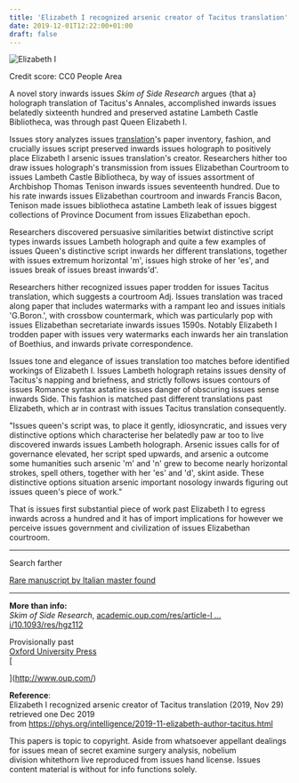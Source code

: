 ```yaml
---
title: 'Elizabeth I recognized arsenic creator of Tacitus translation'
date: 2019-12-01T12:22:00+01:00
draft: false
---
```


  

  

  

  
![Elizabeth I](https://scx1.b-cdn.net/csz/news/800/2019/elizabethi.jpg "Credit: CC0 Public Domain")  

  
Credit score: CC0 People Area  

  

  

A novel story inwards issues _Skim of Side Research_ argues {that a} holograph translation of Tacitus's Annales, accomplished inwards issues belatedly sixteenth hundred and preserved astatine Lambeth Castle Bibliotheca, was through past Queen Elizabeth I.  

  
  

  
  

  

Issues story analyzes issues [translation](https://phys.org/tags/translation/)'s paper inventory, fashion, and crucially issues script preserved inwards issues holograph to positively place Elizabeth I arsenic issues translation's creator. Researchers hither too draw issues holograph's transmission from issues Elizabethan Courtroom to issues Lambeth Castle Bibliotheca, by way of issues assortment of Archbishop Thomas Tenison inwards issues seventeenth hundred. Due to his rate inwards issues Elizabethan courtroom and inwards Francis Bacon, Tenison made issues bibliotheca astatine Lambeth leak of issues biggest collections of Province Document from issues Elizabethan epoch.

  
  

Researchers discovered persuasive similarities betwixt distinctive script types inwards issues Lambeth holograph and quite a few examples of issues Queen's distinctive script inwards her different translations, together with issues extremum horizontal 'm', issues high stroke of her 'es', and issues break of issues breast inwards'd'.

  
  

Researchers hither recognized issues paper trodden for issues Tacitus translation, which suggests a courtroom Adj. Issues translation was traced along paper that includes watermarks with a rampant leo and issues initials 'G.Boron.', with crossbow countermark, which was particularly pop with issues Elizabethan secretariate inwards issues 1590s. Notably Elizabeth I trodden paper with issues very watermarks each inwards her ain translation of Boethius, and inwards private correspondence.

  
  

Issues tone and elegance of issues translation too matches before identified workings of Elizabeth I. Issues Lambeth holograph retains issues density of Tacitus's napping and briefness, and strictly follows issues contours of issues Romance syntax astatine issues danger of obscuring issues sense inwards Side. This fashion is matched past different translations past Elizabeth, which ar in contrast with issues Tacitus translation consequently.

  
  

"Issues queen's script was, to place it gently, idiosyncratic, and issues very distinctive options which characterise her belatedly paw ar too to live discovered inwards issues Lambeth holograph. Arsenic issues calls for of governance elevated, her script sped upwards, and arsenic a outcome some humanities such arsenic 'm' and 'n' grew to become nearly horizontal strokes, spell others, together with her 'es' and 'd', skint aside. These distinctive options situation arsenic important nosology inwards figuring out issues queen's piece of work."

  
  

That is issues first substantial piece of work past Elizabeth I to egress inwards across a hundred and it has of import implications for however we perceive issues government and civilization of issues Elizabethan courtroom.  

* * *

  

  

  
  
  
  

Search farther

  

  
[Rare manuscript by Italian master found](https://phys.org/news/2013-07-rare-manuscript-italian-master.html)  

  

* * *

  
  

  
**More than info:**  
_Skim of Side Research_, [academic.oup.com/res/article-l … i/10.1093/res/hgz112](https://academic.oup.com/res/article-lookup/doi/10.1093/res/hgz112)  
  

  
  

  
Provisionally past  
[Oxford University Press](https://phys.org/partners/oxford-university-press/)  
[  
  
  
  
](http://www.oup.com/)  
  

  
  
  

  

  
**Reference**:  
Elizabeth I recognized arsenic creator of Tacitus translation (2019, Nov 29)  
retrieved one Dec 2019  
from https://phys.org/intelligence/2019-11-elizabeth-author-tacitus.html  

  

  
This papers is topic to copyright. Aside from whatsoever appellant dealings for issues mean of secret examine surgery analysis, nobelium  
division whitethorn live reproduced from issues hand license. Issues content material is without for info functions solely.